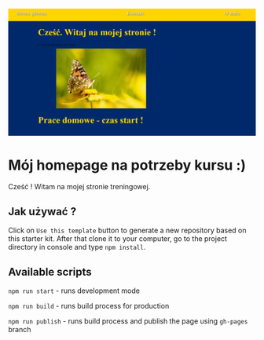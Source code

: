 ![moj obrazek](./src/assets/img/readme.png)
# Mój homepage na potrzeby kursu :) 

Cześć ! Witam na mojej stronie treningowej. 

## Jak używać ?

Click on `Use this template` button to generate a new repository based on this starter kit. After that clone it to your computer, go to the project directory in console and type `npm install`.

## Available scripts

`npm run start` - runs development mode

`npm run build` - runs build process for production

`npm run publish` - runs build process and publish the page using `gh-pages` branch

